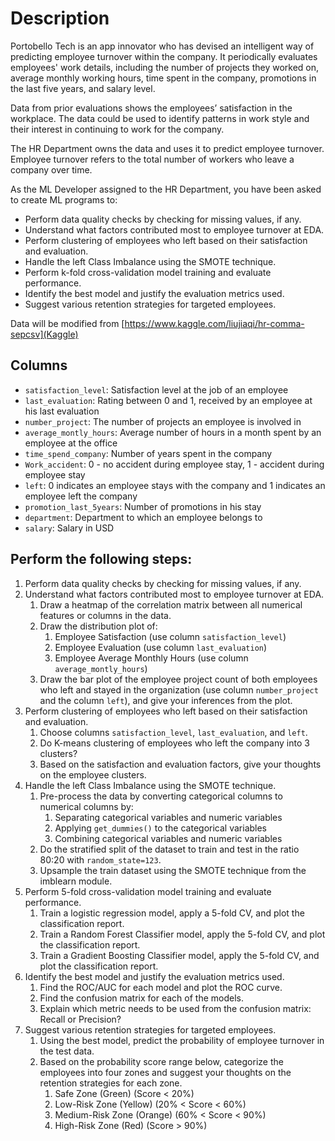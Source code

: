 # Description
Portobello Tech is an app innovator who has devised an intelligent way of predicting employee turnover within the company. It periodically evaluates employees' work details, including the number of projects they worked on, average monthly working hours, time spent in the company, promotions in the last five years, and salary level.

Data from prior evaluations shows the employees’ satisfaction in the workplace. The data could be used to identify patterns in work style and their interest in continuing to work for the company.

The HR Department owns the data and uses it to predict employee turnover. Employee turnover refers to the total number of workers who leave a company over time.

As the ML Developer assigned to the HR Department, you have been asked to create ML programs to:
* Perform data quality checks by checking for missing values, if any.
* Understand what factors contributed most to employee turnover at EDA.
* Perform clustering of employees who left based on their satisfaction and evaluation.
* Handle the left Class Imbalance using the SMOTE technique.
* Perform k-fold cross-validation model training and evaluate performance.
* Identify the best model and justify the evaluation metrics used.
* Suggest various retention strategies for targeted employees.

Data will be modified from [https://www.kaggle.com/liujiaqi/hr-comma-sepcsv](Kaggle)

## Columns
* `satisfaction_level`: Satisfaction level at the job of an employee
* `last_evaluation`: Rating between 0 and 1, received by an employee at his last evaluation
* `number_project`: The number of projects an employee is involved in
* `average_montly_hours`: Average number of hours in a month spent by an employee at the office
* `time_spend_company`: Number of years spent in the company
* `Work_accident`: 0 - no accident during employee stay, 1 - accident during employee stay 
* `left`: 0 indicates an employee stays with the company and 1 indicates an employee left the company
* `promotion_last_5years`: Number of promotions in his stay
* `department`: Department to which an employee belongs to
* `salary`: Salary in USD

## Perform the following steps:
1. Perform data quality checks by checking for missing values, if any.
2. Understand what factors contributed most to employee turnover at EDA.
    1. Draw a heatmap of the correlation matrix between all numerical features or columns in the data.
    2. Draw the distribution plot of:
        1. Employee Satisfaction (use column `satisfaction_level`)
        2. Employee Evaluation (use column `last_evaluation`)
        3. Employee Average Monthly Hours (use column `average_montly_hours`)
    3. Draw the bar plot of the employee project count of both employees who left and stayed in the organization (use column `number_project`  and the column `left`), and give your inferences from the plot.
3. Perform clustering of employees who left based on their satisfaction and evaluation.
    1. Choose columns `satisfaction_level`, `last_evaluation`, and `left`.
    2. Do K-means clustering of employees who left the company into 3 clusters?
    3. Based on the satisfaction and evaluation factors, give your thoughts on the employee clusters.
4. Handle the left Class Imbalance using the SMOTE technique.
    1. Pre-process the data by converting categorical columns to numerical columns by:
        1. Separating categorical variables and numeric variables
        2. Applying `get_dummies()` to the categorical variables
        3. Combining categorical variables and numeric variables
    2. Do the stratified split of the dataset to train and test in the ratio 80:20 with `random_state=123`.
    3. Upsample the train dataset using the SMOTE technique from the imblearn module.
5. Perform 5-fold cross-validation model training and evaluate performance.
    1. Train a logistic regression model, apply a 5-fold CV, and plot the classification report.
    2. Train a Random Forest Classifier model, apply the 5-fold CV, and plot the classification report.
    3. Train a Gradient Boosting Classifier model, apply the 5-fold CV, and plot the classification report.
6. Identify the best model and justify the evaluation metrics used.
    1. Find the ROC/AUC for each model and plot the ROC curve.
    2. Find the confusion matrix for each of the models.
    3. Explain which metric needs to be used from the confusion matrix: Recall or Precision?
7. Suggest various retention strategies for targeted employees.
    1. Using the best model, predict the probability of employee turnover in the test data.
    2. Based on the probability score range below, categorize the employees into four zones and suggest your thoughts on the retention strategies for each zone.
        1. Safe Zone (Green) (Score < 20%)
        2. Low-Risk Zone (Yellow) (20% < Score < 60%)
        3. Medium-Risk Zone (Orange) (60% < Score < 90%)
        4. High-Risk Zone (Red) (Score > 90%)